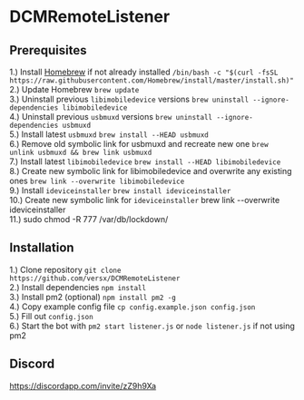 # DCMRemoteListener  

## Prerequisites  
1.) Install [Homebrew](https://brew.sh) if not already installed `/bin/bash -c "$(curl -fsSL https://raw.githubusercontent.com/Homebrew/install/master/install.sh)"`  
2.) Update Homebrew `brew update`  
3.) Uninstall previous `libimobiledevice` versions `brew uninstall --ignore-dependencies libimobiledevice`  
4.) Uninstall previous `usbmuxd` versions `brew uninstall --ignore-dependencies usbmuxd`  
5.) Install latest `usbmuxd` `brew install --HEAD usbmuxd`  
6.) Remove old symbolic link for usbmuxd and recreate new one `brew unlink usbmuxd && brew link usbmuxd`  
7.) Install latest `libimobiledevice` `brew install --HEAD libimobiledevice`  
8.) Create new symbolic link for libimobiledevice and overwrite any existing ones `brew link --overwrite libimobiledevice`  
9.) Install `ideviceinstaller` `brew install ideviceinstaller`  
10.) Create new symbolic link for `ideviceinstaller` brew link --overwrite ideviceinstaller  
11.) sudo chmod -R 777 /var/db/lockdown/  

## Installation  
1.) Clone repository `git clone https://github.com/versx/DCMRemoteListener`  
2.) Install dependencies `npm install`  
3.) Install pm2 (optional) `npm install pm2 -g`  
4.) Copy example config file `cp config.example.json config.json`  
5.) Fill out `config.json`  
6.) Start the bot with `pm2 start listener.js` or `node listener.js` if not using pm2  

## Discord  
https://discordapp.com/invite/zZ9h9Xa  
